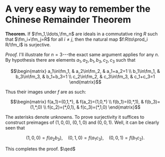 # A very easy way to remember the Chinese Remainder Theorem

**Theorem.** If $\fm_1,\ldots,\fm_n$ are ideals in a commutative ring
  $R$ such that $\fm_i+\fm_j=R$ for all $i\neq j$, then the natural
  map $f:R\to\prod_i R/\fm_i$ is surjective.

*Proof.* I'll illustrate for $n=3$---the exact same argument applies
 for any $n$. By hypothesis there are elements
 $a_1,a_2,b_1,b_3,c_2,c_3$ such that

$$\begin{matrix}
a_1\in\fm_1, & a_2\in\fm_2, &  a_1+a_2=1 \\
b_1\in\fm_1, & b_3\in\fm_3, & b_1+b_3=1 \\
c_2\in\fm_2, & c_3\in\fm_3, & c_1+c_3=1
\end{matrix}$$

Thus their images under $f$ are as such:

$$\begin{matrix}
f(a_1)=(0,1,*), & f(a_2)=(1,0,*) \\
f(b_1)=(0,*,1), & f(b_3)=(1,*,0) \\
f(c_2)=(*,0,1), & f(c_3)=(*,1,0)
\end{matrix}$$

The asterisks denote unknowns. To prove surjectivity it suffices to
construct preimages of $(1,0,0)$, $(0,1,0)$ and $(0,0,1)$. Well, it
can be clearly seen that

$$(1,0,0)=f(a_2b_3),\quad (0,1,0)=f(a_1c_3),\quad (0,0,1)=f(b_1c_2).$$

This completes the proof. $\qed$
